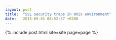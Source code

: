 ```yaml
---
layout: post
title:  "SSL security traps in Unix environment"
date:   2015-09-01 08:52:37 +0200
---
```

{% include post.html site=site page=page %}
